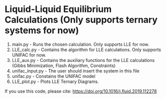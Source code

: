 # Liquid-Liquid Equilibrium Calculations (Only supports ternary systems for now)
1. main.py - Runs the chosen calculation. Only supports LLE for now.
2. LLE_calc.py - Contains the algorithm for LLE calculations. Only supports UNIFAC for now.
3. LLE_aux.py - Contains the auxiliary functions for the LLE calculations (Gibbs Minimization, Flash Algorithm, Constraints)
4. unifac_input.py - The user should insert the system in this file
5. unifac.py - Constains the UNIFAC model
6. LLE_plot.py - Plots LLE Ternary Diagrams.

If you use this code, please cite:
https://doi.org/10.1016/j.fluid.2019.112278
